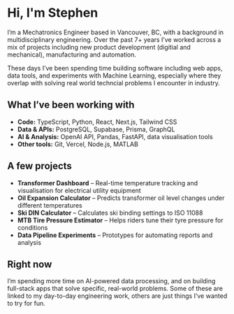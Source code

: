 # Hi, I'm Stephen 

I’m a Mechatronics Engineer based in Vancouver, BC, with a background in multidisciplinary engineering. Over the past 7+ years I’ve worked across a mix of projects including new product development (digitial and mechanical), manufacturing and automation.

These days I’ve been spending time building software including web apps, data tools, and experiments with Machine Learning, especially where they overlap with solving real world techncial problems I encounter in industry.

## What I’ve been working with

- **Code:** TypeScript, Python, React, Next.js, Tailwind CSS
- **Data & APIs:** PostgreSQL, Supabase, Prisma, GraphQL
- **AI & Analysis:** OpenAI API, Pandas, FastAPI, data visualisation tools
- **Other tools:** Git, Vercel, Node.js, MATLAB

## A few projects

- **Transformer Dashboard** – Real-time temperature tracking and visualisation for electrical utility equipment
- **Oil Expansion Calculator** – Predicts transformer oil level changes under different temperatures
- **Ski DIN Calculator** – Calculates ski binding settings to ISO 11088
- **MTB Tire Pressure Estimator** – Helps riders tune their tyre pressure for conditions
- **Data Pipeline Experiments** – Prototypes for automating reports and analysis

## Right now

I’m spending more time on AI-powered data processing, and on building full-stack apps that solve specific, real-world problems. Some of these are linked to my day-to-day engineering work, others are just things I’ve wanted to try for fun.

